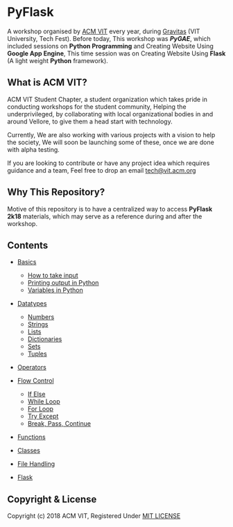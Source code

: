 # PyFlask

A workshop organised by [ACM VIT](https:/acmvit.in) every year, during [Gravitas](http://www.vit.ac.in/files/gravitas18/home.html) (VIT University, Tech Fest). Before today, This workshop was ***PyGAE***, which included sessions on **Python Programming** and Creating Website Using **Google App Engine**, This time session was on Creating Website Using **Flask** (A light weight **Python** framework). 

## What is ACM VIT?

ACM VIT Student Chapter, a student organization which takes pride in conducting workshops for the student community, Helping the underprivileged, by collaborating with local organizational bodies in and around Vellore, to give them a head start with technology.

Currently, We are also working with various projects with a vision to help the society, We will soon be launching some of these, once we are done with alpha testing.

If you are looking to contribute or have any project idea which requires guidance and a team, Feel free to drop an email tech@vit.acm.org

## Why This Repository?

Motive of this repository is to have a centralized way to access **PyFlask 2k18** materials, which may serve as a reference during and after the workshop.

## Contents

* [Basics](./basics)
    * [How to take input](./basics/input.md)
    * [Printing output in Python](./basics/print.md)
    * [Variables in Python](./basics/variables.md)

* [Datatypes](./datatypes)
    * [Numbers](./datatypes/numbers.md)
    * [Strings](./datatypes/string.md)
    * [Lists](./datatypes/list.md)
    * [Dictionaries](./datatypes/dict.md)
    * [Sets](./datatypes/sets.md)
    * [Tuples](./datatypes/tuples.md)

* [Operators](./operators)

* [Flow Control](./flowcontrol)
    * [If Else](./flowcontrol/ifelse.md)
    * [While Loop](./flowcontrol/while.md)
    * [For Loop](./flowcontrol/for.md)
    * [Try Except](./flowcontrol/tryExcept.md)
    * [Break, Pass, Continue](./flowcontrol/controlKeywords.md)

* [Functions](./functions)

* [Classes](./classes)

* [File Handling](./filehandling)
  
* [Flask](./flask)
  
## Copyright & License

Copyright (c) 2018 ACM VIT, Registered Under [MIT LICENSE](./LICENSE)